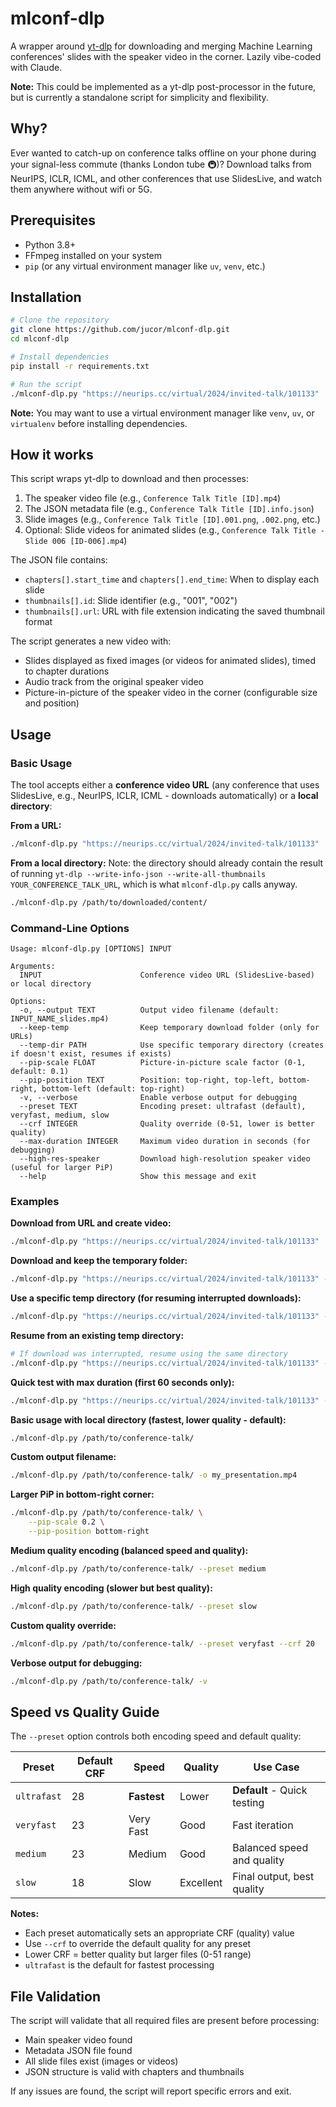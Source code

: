 # mlconf-dlp

A wrapper around [yt-dlp](https://github.com/yt-dlp/yt-dlp) for downloading and merging Machine Learning conferences' slides with the speaker video in the corner. Lazily vibe-coded with Claude.

**Note:** This could be implemented as a yt-dlp post-processor in the future, but is currently a standalone script for simplicity and flexibility.

## Why?

Ever wanted to catch-up on conference talks offline on your phone during your signal-less commute (thanks London tube 🚇)? Download talks from NeurIPS, ICLR, ICML, and other conferences that use SlidesLive, and watch them anywhere without wifi or 5G.

## Prerequisites

- Python 3.8+
- FFmpeg installed on your system
- `pip` (or any virtual environment manager like `uv`, `venv`, etc.)

## Installation

```bash
# Clone the repository
git clone https://github.com/jucor/mlconf-dlp.git
cd mlconf-dlp

# Install dependencies
pip install -r requirements.txt

# Run the script
./mlconf-dlp.py "https://neurips.cc/virtual/2024/invited-talk/101133"
```

**Note:** You may want to use a virtual environment manager like `venv`, `uv`, or `virtualenv` before installing dependencies.

## How it works

This script wraps yt-dlp to download and then processes:
1. The speaker video file (e.g., `Conference Talk Title [ID].mp4`)
2. The JSON metadata file (e.g., `Conference Talk Title [ID].info.json`)
3. Slide images (e.g., `Conference Talk Title [ID].001.png`, `.002.png`, etc.)
4. Optional: Slide videos for animated slides (e.g., `Conference Talk Title - Slide 006 [ID-006].mp4`)

The JSON file contains:
- `chapters[].start_time` and `chapters[].end_time`: When to display each slide
- `thumbnails[].id`: Slide identifier (e.g., "001", "002")
- `thumbnails[].url`: URL with file extension indicating the saved thumbnail format

The script generates a new video with:
- Slides displayed as fixed images (or videos for animated slides), timed to chapter durations
- Audio track from the original speaker video
- Picture-in-picture of the speaker video in the corner (configurable size and position)

## Usage

### Basic Usage

The tool accepts either a **conference video URL** (any conference that uses SlidesLive, e.g., NeurIPS, ICLR, ICML - downloads automatically) or a **local directory**:

**From a URL:**
```bash
./mlconf-dlp.py "https://neurips.cc/virtual/2024/invited-talk/101133"
```

**From a local directory:**
Note: the directory should already contain the result of running `yt-dlp --write-info-json --write-all-thumbnails YOUR_CONFERENCE_TALK_URL`, which is what `mlconf-dlp.py` calls anyway.

```bash
./mlconf-dlp.py /path/to/downloaded/content/
```

### Command-Line Options

```
Usage: mlconf-dlp.py [OPTIONS] INPUT

Arguments:
  INPUT                      Conference video URL (SlidesLive-based) or local directory

Options:
  -o, --output TEXT          Output video filename (default: INPUT_NAME_slides.mp4)
  --keep-temp                Keep temporary download folder (only for URLs)
  --temp-dir PATH            Use specific temporary directory (creates if doesn't exist, resumes if exists)
  --pip-scale FLOAT          Picture-in-picture scale factor (0-1, default: 0.1)
  --pip-position TEXT        Position: top-right, top-left, bottom-right, bottom-left (default: top-right)
  -v, --verbose              Enable verbose output for debugging
  --preset TEXT              Encoding preset: ultrafast (default), veryfast, medium, slow
  --crf INTEGER              Quality override (0-51, lower is better quality)
  --max-duration INTEGER     Maximum video duration in seconds (for debugging)
  --high-res-speaker         Download high-resolution speaker video (useful for larger PiP)
  --help                     Show this message and exit
```

### Examples

**Download from URL and create video:**
```bash
./mlconf-dlp.py "https://neurips.cc/virtual/2024/invited-talk/101133"
```

**Download and keep the temporary folder:**
```bash
./mlconf-dlp.py "https://neurips.cc/virtual/2024/invited-talk/101133" --keep-temp
```

**Use a specific temp directory (for resuming interrupted downloads):**
```bash
./mlconf-dlp.py "https://neurips.cc/virtual/2024/invited-talk/101133" --temp-dir my-download
```

**Resume from an existing temp directory:**
```bash
# If download was interrupted, resume using the same directory
./mlconf-dlp.py "https://neurips.cc/virtual/2024/invited-talk/101133" --temp-dir mlconf-dlp-abc123
```

**Quick test with max duration (first 60 seconds only):**
```bash
./mlconf-dlp.py "https://neurips.cc/virtual/2024/invited-talk/101133" --max-duration 60
```

**Basic usage with local directory (fastest, lower quality - default):**
```bash
./mlconf-dlp.py /path/to/conference-talk/
```

**Custom output filename:**
```bash
./mlconf-dlp.py /path/to/conference-talk/ -o my_presentation.mp4
```

**Larger PiP in bottom-right corner:**
```bash
./mlconf-dlp.py /path/to/conference-talk/ \
    --pip-scale 0.2 \
    --pip-position bottom-right
```

**Medium quality encoding (balanced speed and quality):**
```bash
./mlconf-dlp.py /path/to/conference-talk/ --preset medium
```

**High quality encoding (slower but best quality):**
```bash
./mlconf-dlp.py /path/to/conference-talk/ --preset slow
```

**Custom quality override:**
```bash
./mlconf-dlp.py /path/to/conference-talk/ --preset veryfast --crf 20
```

**Verbose output for debugging:**
```bash
./mlconf-dlp.py /path/to/conference-talk/ -v
```

## Speed vs Quality Guide

The `--preset` option controls both encoding speed and default quality:

| Preset      | Default CRF | Speed        | Quality      | Use Case                     |
|-------------|-------------|--------------|--------------|------------------------------|
| `ultrafast` | 28          | **Fastest**  | Lower        | **Default** - Quick testing  |
| `veryfast`  | 23          | Very Fast    | Good         | Fast iteration               |
| `medium`    | 23          | Medium       | Good         | Balanced speed and quality   |
| `slow`      | 18          | Slow         | Excellent    | Final output, best quality   |

**Notes:**
- Each preset automatically sets an appropriate CRF (quality) value
- Use `--crf` to override the default quality for any preset
- Lower CRF = better quality but larger files (0-51 range)
- `ultrafast` is the default for fastest processing

## File Validation

The script will validate that all required files are present before processing:
- Main speaker video found
- Metadata JSON file found
- All slide files exist (images or videos)
- JSON structure is valid with chapters and thumbnails

If any issues are found, the script will report specific errors and exit.
